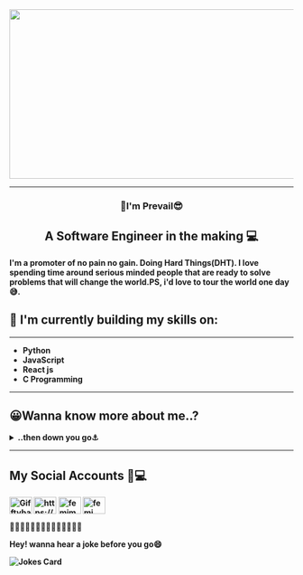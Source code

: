 
<span style="border-radius:15px" text-align="center">
<img src="https://user-images.githubusercontent.com/117872283/216997404-73759ab1-4e56-4245-825c-eeb6082653cf.gif" width="900px" height="300px">
</span>

___
<h3 align="center">
👋I'm <b>Prevail😎
</h3>
<h2 align="center">
A Software Engineer in the making 💻
</h2>
I'm a promoter of no pain no gain. Doing Hard Things(DHT). I love spending time around serious minded people that are ready to solve problems that will change the world.PS, i'd love to tour the world one day😅.

 
 ## 🌱 I'm currently building my skills on:
 ___

* Python
* JavaScript
* React js
* C Programming
 
___
##  😀Wanna know more about me..?
<details>
<summary>
 ..then down you go⚓
</summary>
<p>

### I am a student of **ALX** and **HOLBERTON SCHOOL**, studying _Software Engineering_.
I enjoy being around smart and playful people😂

I eat alot..🍝🍩🍰 and drink coffee☕ that is justified,i'm a programmer😅  
**Fact**: For some reason i don't like "**C**" that much😓    
I'm a **NIGERIAN** 🇳🇬  
I love learning   
I love people that can see my mistakes and correct me.

Looking forward to working in a company, where i can put my skills to practise.

lastly, i love meeting new people and making friends, so please reach out to me via my ..  
 <b>Gmail</b>: prevailbugah@gmail.com ;   
 <b>Outlook</b> : prevailugah@outlook.com ;    
or via my social accounts. Lets get to know each other.

That is all about me for now😴
</p>

</details>

___
## My Social Accounts 📲💻
<p align="center">

<a href="https://twitter.com/prevail_ugah" target="blank"><img align="center" src="https://raw.githubusercontent.com/rahuldkjain/github-profile-readme-generator/master/src/images/icons/Social/twitter.svg" alt="Gifftybabe" height="30" width="40" /></a>
<a href="https://www.linkedin.com/in/prevail-b-ugah" target="blank"><img align="center" src="https://raw.githubusercontent.com/rahuldkjain/github-profile-readme-generator/master/src/images/icons/Social/linked-in-alt.svg" alt="https://www.linkedin.com/in/Gifftybabe/" height="30" width="40" /></a>
<a href="https://www.facebook.com/prevail.ugah" target="blank"><img align="center" src="https://raw.githubusercontent.com/rahuldkjain/github-profile-readme-generator/master/src/images/icons/Social/facebook.svg" alt="femimakay" height="30" width="40" /></a>
 <a href="https://www.instagram.com/prevail.ugah" target="blank"><img align="center" src="https://raw.githubusercontent.com/rahuldkjain/github-profile-readme-generator/master/src/images/icons/Social/instagram.svg" alt="femi_makay" height="30" width="40" /></a>
</p>
 
<p>🔸🔸🔸🔸🔸🔸🔸🔸🔸🔸🔸🔸🔸🔸</p>
 <p>Hey! wanna hear a joke before you go😄</p>
<img src="https://readme-jokes.vercel.app/api?hideBorder" alt="Jokes Card" />














